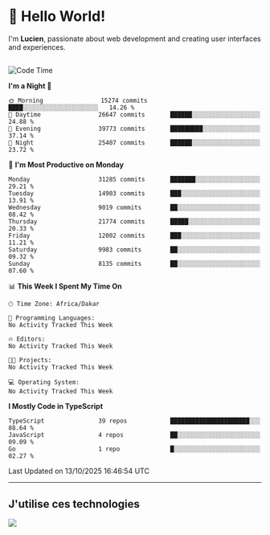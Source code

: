 # 👋 Hello World!

I'm **Lucien**, passionate about web development and creating user interfaces and experiences.

##

<!--START_SECTION:waka-->
![Code Time](http://img.shields.io/badge/Code%20Time-3%2C921%20hrs%2018%20mins-blue)

**I'm a Night 🦉** 

```text
🌞 Morning                15274 commits       ████░░░░░░░░░░░░░░░░░░░░░   14.26 % 
🌆 Daytime                26647 commits       ██████░░░░░░░░░░░░░░░░░░░   24.88 % 
🌃 Evening                39773 commits       █████████░░░░░░░░░░░░░░░░   37.14 % 
🌙 Night                  25407 commits       ██████░░░░░░░░░░░░░░░░░░░   23.72 % 
```
📅 **I'm Most Productive on Monday** 

```text
Monday                   31285 commits       ███████░░░░░░░░░░░░░░░░░░   29.21 % 
Tuesday                  14903 commits       ███░░░░░░░░░░░░░░░░░░░░░░   13.91 % 
Wednesday                9019 commits        ██░░░░░░░░░░░░░░░░░░░░░░░   08.42 % 
Thursday                 21774 commits       █████░░░░░░░░░░░░░░░░░░░░   20.33 % 
Friday                   12002 commits       ███░░░░░░░░░░░░░░░░░░░░░░   11.21 % 
Saturday                 9983 commits        ██░░░░░░░░░░░░░░░░░░░░░░░   09.32 % 
Sunday                   8135 commits        ██░░░░░░░░░░░░░░░░░░░░░░░   07.60 % 
```


📊 **This Week I Spent My Time On** 

```text
🕑︎ Time Zone: Africa/Dakar

💬 Programming Languages: 
No Activity Tracked This Week

🔥 Editors: 
No Activity Tracked This Week

🐱‍💻 Projects: 
No Activity Tracked This Week

💻 Operating System: 
No Activity Tracked This Week
```

**I Mostly Code in TypeScript** 

```text
TypeScript               39 repos            ██████████████████████░░░   88.64 % 
JavaScript               4 repos             ██░░░░░░░░░░░░░░░░░░░░░░░   09.09 % 
Go                       1 repo              █░░░░░░░░░░░░░░░░░░░░░░░░   02.27 % 
```




 Last Updated on 13/10/2025 16:46:54 UTC
<!--END_SECTION:waka-->
---

## J'utilise ces technologies

<p align="left">
  <a href="https://skillicons.dev">
    <img src="https://skillicons.dev/icons?i=ts,js,go,ruby,css,scss,tailwind,react,vite,nextjs,docker,figma,ableton" />
  </a>
</p>

